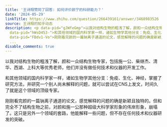 ```yaml
---
title: '王诗翔赞同了回答: 如何评价颜宁的科研能力？'
date: '2024-05-29'
linkTitle: https://www.zhihu.com/question/266439161/answer/3468983526
source: 王诗翔的知乎动态
description: <p data-pid="gJWfeGmp">以我对结构生物的粗浅了解，颜和一众结构生物专家，包括施一公、柴继杰、清华、西湖、上科大等优秀老师，他们并没有做任何技术和仪器的开发工作。</p><p
  data-pid="hWsD453-">和其他领域的国内科学家一样，诸如生物学其他分支：免疫、生化、神经，掌握了研究方法，并研究一个别人尚未解释的问题，就可以尝试在CNS上发文，时间久了就是这个领域的顶级专家。</p><p
  data-pid="FBdv1-Vo">刚刚看完颜的一篇钠离子通道的论文，感觉解释的问题的确是新颖且独特的。但和完全不了结构生物之前，对颜和施一公那种超级大科学家形象的伟岸形象，崩塌了。这只是另外一个领域的套路，他能解释一些问题，但不存在任何技术和仪器研发的突破。</p
  ...
disable_comments: true
---
```

<p data-pid="gJWfeGmp">以我对结构生物的粗浅了解，颜和一众结构生物专家，包括施一公、柴继杰、清华、西湖、上科大等优秀老师，他们并没有做任何技术和仪器的开发工作。</p><p data-pid="hWsD453-">和其他领域的国内科学家一样，诸如生物学其他分支：免疫、生化、神经，掌握了研究方法，并研究一个别人尚未解释的问题，就可以尝试在CNS上发文，时间久了就是这个领域的顶级专家。</p><p data-pid="FBdv1-Vo">刚刚看完颜的一篇钠离子通道的论文，感觉解释的问题的确是新颖且独特的。但和完全不了结构生物之前，对颜和施一公那种超级大科学家形象的伟岸形象，崩塌了。这只是另外一个领域的套路，他能解释一些问题，但不存在任何技术和仪器研发的突破。</p ...